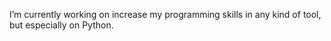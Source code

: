 I’m currently working on increase my programming skills in any kind of tool, but especially on Python. 

